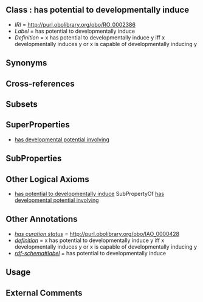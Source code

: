 
## Class : has potential to developmentally induce

 * *IRI* = http://purl.obolibrary.org/obo/RO_0002386
 * *Label* = has potential to developmentally induce
 * *Definition* = x has potential to developmentally induce y iff x developmentally induces y or x is capable of developmentally inducing y

## Synonyms


## Cross-references


## Subsets


## SuperProperties

 * [has developmental potential involving](../../RO/84/RO_0002384.md)

## SubProperties


## Other Logical Axioms

 * [has potential to developmentally induce](../../RO/86/RO_0002386.md) SubPropertyOf [has developmental potential involving](../../RO/84/RO_0002384.md)

## Other Annotations

 * *[has curation status](../../IAO/14/IAO_0000114.md)* = http://purl.obolibrary.org/obo/IAO_0000428
 * *[definition](../../IAO/15/IAO_0000115.md)* = x has potential to developmentally induce y iff x developmentally induces y or x is capable of developmentally inducing y
 * *[rdf-schema#label](../../el/rdf-schema#label.md)* = has potential to developmentally induce

## Usage


## External Comments

